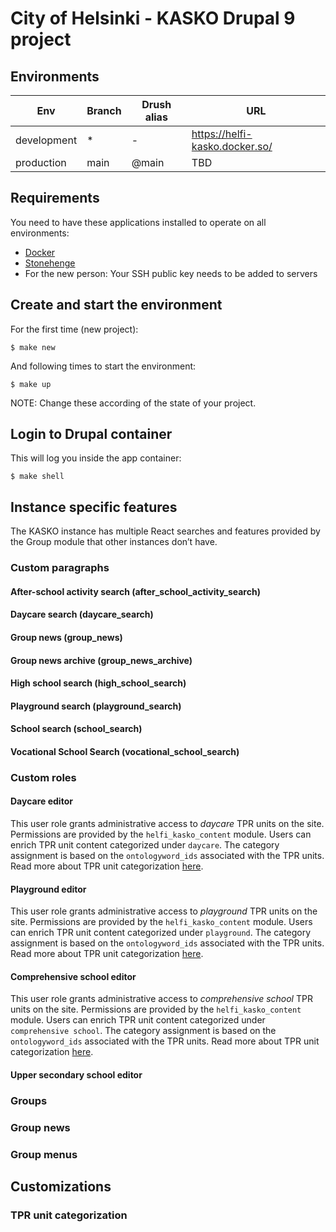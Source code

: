 # City of Helsinki - KASKO Drupal 9 project

## Environments

Env | Branch | Drush alias | URL
--- | ------ | ----------- | ---
development | * | - | https://helfi-kasko.docker.so/
production | main | @main | TBD

## Requirements

You need to have these applications installed to operate on all environments:

- [Docker](https://github.com/druidfi/guidelines/blob/master/docs/docker.md)
- [Stonehenge](https://github.com/druidfi/stonehenge)
- For the new person: Your SSH public key needs to be added to servers

## Create and start the environment

For the first time (new project):

``
$ make new
``

And following times to start the environment:

``
$ make up
``

NOTE: Change these according of the state of your project.

## Login to Drupal container

This will log you inside the app container:

```
$ make shell
```

## Instance specific features

The KASKO instance has multiple React searches and features provided by the Group module that other instances don’t
have.

### Custom paragraphs

#### After-school activity search (after_school_activity_search)

#### Daycare search (daycare_search)

#### Group news (group_news)

#### Group news archive (group_news_archive)

#### High school search (high_school_search)

#### Playground search (playground_search)

#### School search (school_search)

#### Vocational School Search (vocational_school_search)


### Custom roles

#### Daycare editor

This user role grants administrative access to _daycare_ TPR units on the site. Permissions are provided by the
`helfi_kasko_content` module. Users can enrich TPR unit content categorized under `daycare`. The category assignment is
based on the `ontologyword_ids` associated with the TPR units. Read more about TPR unit categorization [here](#tpr-unit-categorization).

#### Playground editor

This user role grants administrative access to _playground_ TPR units on the site. Permissions are provided by the
`helfi_kasko_content` module. Users can enrich TPR unit content categorized under `playground`. The category assignment
is based on the `ontologyword_ids` associated with the TPR units. Read more about TPR unit categorization [here](#tpr-unit-categorization).

#### Comprehensive school editor

This user role grants administrative access to _comprehensive school_ TPR units on the site. Permissions are provided by the
`helfi_kasko_content` module. Users can enrich TPR unit content categorized under `comprehensive school`. The category assignment
is based on the `ontologyword_ids` associated with the TPR units. Read more about TPR unit categorization [here](#tpr-unit-categorization).

#### Upper secondary school editor


### Groups

### Group news

### Group menus

## Customizations

### <a name="tpr-unit-categorization"></a>TPR unit categorization

